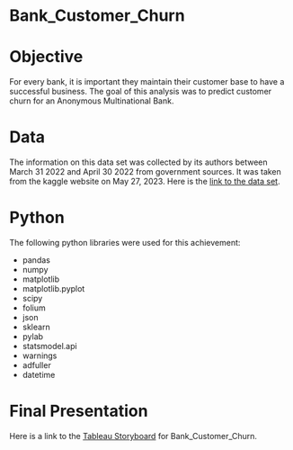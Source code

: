# Bank_Customer_Churn


# Objective

For every bank, it is important they maintain their customer base to have a successful business.  The goal of this analysis was to predict customer churn for an Anonymous Multinational Bank.  


# Data 

The information on this data set was collected by its authors between March 31 2022 and April 30 2022 from government sources.  It was taken from the kaggle website on May 27, 2023.  Here is the [link to the data set](https://www.kaggle.com/datasets/radheshyamkollipara/bank-customer-churn?resource=download).


# Python

The following python libraries were used for this achievement:
* pandas
* numpy
* matplotlib
* matplotlib.pyplot
* scipy
* folium
* json
* sklearn
* pylab
* statsmodel.api
* warnings
* adfuller
* datetime


# Final Presentation

Here is a link to the [Tableau Storyboard](https://public.tableau.com/app/profile/david.galdames/viz/CustomerChurnStoryboard/Customerchurn?publish=yes) for Bank_Customer_Churn.

